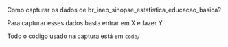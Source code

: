 Como capturar os dados de br_inep_sinopse_estatistica_educacao_basica?

Para capturar esses dados basta entrar em X e fazer Y.

Todo o código usado na captura está em `code/`